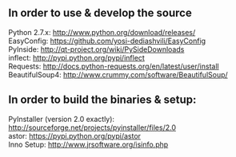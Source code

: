 ## In order to use & develop the source

Python 2.7.x:   http://www.python.org/download/releases/  
EasyConfig:     https://github.com/yosi-dediashvili/EasyConfig  
PyInside:       http://qt-project.org/wiki/PySideDownloads  
inflect:        http://pypi.python.org/pypi/inflect  
Requests:       http://docs.python-requests.org/en/latest/user/install
BeautifulSoup4: http://www.crummy.com/software/BeautifulSoup/

## In order to build the binaries & setup:

PyInstaller (version 2.0 exactly): http://sourceforge.net/projects/pyinstaller/files/2.0  
astor:      https://pypi.python.org/pypi/astor  
Inno Setup: http://www.jrsoftware.org/isinfo.php  